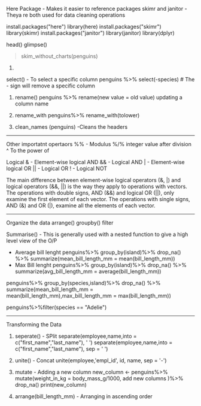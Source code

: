 Here Package - Makes it easier to reference packages 
skimr and janitor - Theya re both used for data cleaning operations 

install.packages("here")
library(here)
install.packages("skimr")
library(skimr)
install.packages("janitor")
library(janitor)
library(dplyr)

head()
glimpse()

> skim_without_charts(penguins)

1. 
select() - To select a specific column 
penguins %>%
    select(-species) # The - sign will remove a specific column

1. rename()
penguins %>%
    rename(new value = old value) updating a column name 

1. rename_with
penguins%>%
  rename_with(tolower)

1. clean_names (penguins) -Cleans the headers 
________________________________________________________________________________________________________________________________________________________

Other importatnt opertaors 
%% - Modulus
%/% integer value after division 
^ To the power of 

Logical 
& - Element-wise logical AND
&& - Logical AND
| - Element-wise logical OR
|| - Logical OR 
! - Logical NOT

The main difference between element-wise logical operators (&, |) and logical operators (&&, ||) is the way they apply to operations with vectors. The operations with double signs, AND (&&) and logical OR (||), only examine the first element of each vector. The operations with single signs, AND (&) and OR (|), examine all the elements of each vector. 
________________________________________________________________________________________________________________________________________________________

Organize the data 
arrange()
groupby()
filter

Summarise() - This is generally used with a nested function to give a high level view of the O/P
- Average bill lenght
penguins%>% group_by(island)%>% drop_na() %>% summarize(mean_bill_length_mm = mean(bill_length_mm))
- Max Bill lenght
penguins%>% group_by(island)%>% drop_na() %>% summarize(avg_bill_length_mm = average(bill_length_mm))

penguins%>% group_by(species,island)%>% 
  drop_na() %>% 
  summarize(mean_bill_length_mm = mean(bill_length_mm),max_bill_length_mm = max(bill_length_mm))

penguins%>%filter(species == "Adelie")
________________________________________________________________________________________________________________________________________________________

Transforming the Data 
1. seperate() - SPlit
separate(employee,name,into = c("first_name","last_name"), ' ')
separate(employee,name,into = c("first_name","last_name"), sep = ' ')

2. unite() - Concat
unite(employee,'empl_id', id, name, sep = '-')

3. mutate - Adding a new column
new_column <- penguins%>%
  mutate(weight_in_kg = body_mass_g/1000, add new columns )%>%
  drop_na()
print(new_column)

4.  arrange(bill_length_mm) - Arranging in ascending order 
